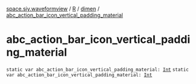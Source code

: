 [space.siy.waveformview](../../index.md) / [R](../index.md) / [dimen](index.md) / [abc_action_bar_icon_vertical_padding_material](./abc_action_bar_icon_vertical_padding_material.md)

# abc_action_bar_icon_vertical_padding_material

`static var abc_action_bar_icon_vertical_padding_material: `[`Int`](https://kotlinlang.org/api/latest/jvm/stdlib/kotlin/-int/index.html)
`static var abc_action_bar_icon_vertical_padding_material: `[`Int`](https://kotlinlang.org/api/latest/jvm/stdlib/kotlin/-int/index.html)